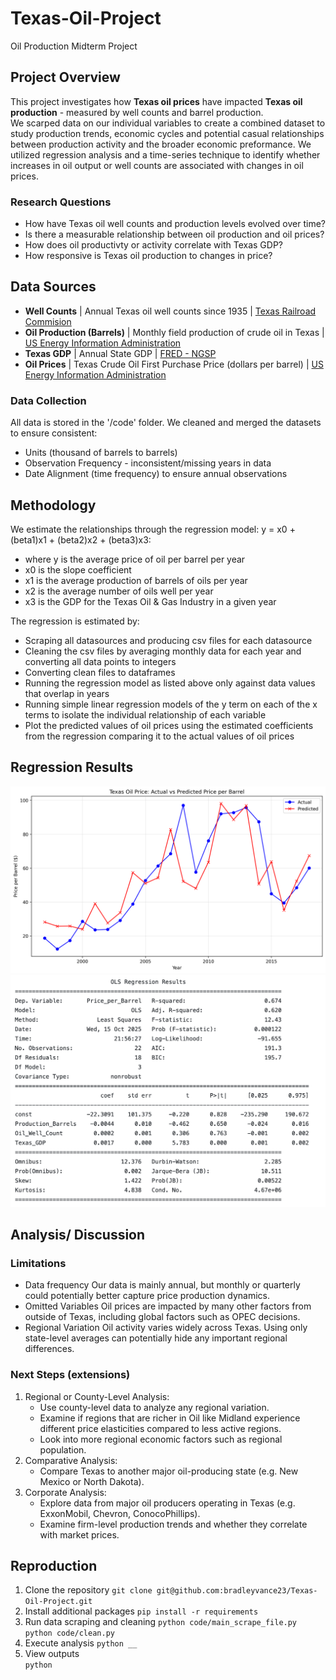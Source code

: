 # Texas-Oil-Project
Oil Production Midterm Project

## Project Overview
This project investigates how **Texas oil prices** have impacted **Texas oil production** - measured by well counts and barrel production.  
We scarped data on our individual variables to create a combined dataset to study production trends, economic cycles and potential casual relationships between production activity and the broader economic preformance. 
We utilized regression analysis and a time-series technique to identify whether increases in oil output or well counts are associated with changes in oil prices.

### Research Questions
* How have Texas oil well counts and production levels evolved over time? 
* Is there a measurable relationship between oil production and oil prices?
* How does oil productivty or activity correlate with Texas GDP?  
* How responsive is Texas oil production to changes in price? 

## Data Sources
- **Well Counts** | Annual Texas oil well counts since 1935 | [Texas Railroad Commision](https://www.rrc.texas.gov/oil-and-gas/research-and-statistics/production-data/historical-production-data/crude-oil-production-and-well-counts-since-1935/)
- **Oil Production (Barrels)** | Monthly field production of crude oil in Texas | [US Energy Information Administration](https://www.eia.gov/dnav/pet/hist/LeafHandler.ashx?n=PET&s=MCRFPTX2&f=M)
- **Texas GDP** | Annual State GDP | [FRED - NGSP](https://fred.stlouisfed.org/graph/?g=hz8p)
- **Oil Prices** | Texas Crude Oil First Purchase Price (dollars per barrel) | [US Energy Information Administration](https://www.eia.gov/dnav/pet/hist/LeafHandler.ashx?n=PET&s=F003048__3&f=M)    
### Data Collection 
All data is stored in the '/code' folder. We cleaned and merged the datasets to ensure consistent:
- Units (thousand of barrels to barrels)
- Observation Frequency - inconsistent/missing years in data
- Date Alignment (time frequency) to ensure annual observations

## Methodology
We estimate the relationships through the regression model: y = x0 + (beta1)x1 + (beta2)x2 + (beta3)x3:

- where y is the average price of oil per barrel per year
- x0 is the slope coefficient
- x1 is the average production of barrels of oils per year
- x2 is the average number of oils well per year
- x3 is the GDP for the Texas Oil & Gas Industry in a given year

The regression is estimated by:
- Scraping all datasources and producing csv files for each datasource
- Cleaning the csv files by averaging monthly data for each year and converting all data points to integers
- Converting clean files to dataframes
- Running the regression model as listed above only against data values that overlap in years
- Running simple linear regression models of the y term on each of the x terms to isolate the individual relationship of each variable
- Plot the predicted values of oil prices using the estimated coefficients from the regression comparing it to the actual values of oil prices

## Regression Results 
![Regression Plot](artifacts/texas_oil_price_actual_vs_predicted.png)
![Regression Results](artifacts/screenshot.png)
## Analysis/ Discussion

### Limitations 
- Data frequency 
Our data is mainly annual, but monthly or quarterly could potentially better capture price production dynamics.
-  Omitted Variables
Oil prices are impacted by many other factors from outside of Texas, including global factors such as OPEC decisions.
- Regional Variation 
Oil activity varies widely across Texas. Using only state-level averages can potentially hide any important regional differences. 

### Next Steps (extensions)
1. Regional or County-Level Analysis:
    - Use county-level data to analyze any regional variation.
    - Examine if regions that are richer in Oil like Midland experience different price elasticities compared to less active regions. 
    - Look into more regional economic factors such as regional population.
2. Comparative Analysis:
    - Compare Texas to another major oil-producing state (e.g. New Mexico or North Dakota).
3. Corporate Analysis:
    - Explore data from major oil producers operating in Texas (e.g. ExxonMobil, Chevron, ConocoPhillips).
    - Examine firm-level production trends and whether they correlate with market prices.

## Reproduction
1. Clone the repository 
`git clone git@github.com:bradleyvance23/Texas-Oil-Project.git`
2. Install additional packages 
`pip install -r requirements`
3. Run data scraping and cleaning
`python code/main_scrape_file.py`
`python code/clean.py`
4. Execute analysis 
`python __`
5. View outputs  
`python`
